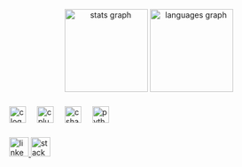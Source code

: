 <div align="center">
  <img src="https://github-readme-stats.vercel.app/api?username=teddyengel&hide_title=false&hide_rank=false&show_icons=true&include_all_commits=true&count_private=true&disable_animations=false&theme=dracula&locale=en&hide_border=false" height="150" alt="stats graph"  />
  <img src="https://github-readme-stats.vercel.app/api/top-langs?username=teddyengel&locale=en&hide_title=false&layout=compact&card_width=320&langs_count=5&theme=dracula&hide_border=false" height="150" alt="languages graph"  />
</div>

###

<div align="left">
  <img src="https://cdn.jsdelivr.net/gh/devicons/devicon/icons/c/c-original.svg" height="30" alt="c logo"  />
  <img width="12" />
  <img src="https://cdn.jsdelivr.net/gh/devicons/devicon/icons/cplusplus/cplusplus-original.svg" height="30" alt="cplusplus logo"  />
  <img width="12" />
  <img src="https://cdn.jsdelivr.net/gh/devicons/devicon/icons/csharp/csharp-original.svg" height="30" alt="csharp logo"  />
  <img width="12" />
  <img src="https://cdn.jsdelivr.net/gh/devicons/devicon/icons/python/python-original.svg" height="30" alt="python logo"  />
</div>

###

<div align="left">
  <a href="https://www.linkedin.com/in/teddyengel/"><img src="https://img.shields.io/static/v1?message=LinkedIn&logo=linkedin&label=&color=FF0000&logoColor=white&labelColor=&style=for-the-badge" height="35" alt="linkedin logo"  /> </a>
  <a href="https://stackoverflow.com/users/2895078/teddy-engel?tab=profile"><img src="https://img.shields.io/static/v1?message=StackOverflow&logo=stackoverflow&label=&color=E4405F&logoColor=white&labelColor=&style=for-the-badge" height="35" alt="stackoverflow logo"  /></a>
</div>

###
